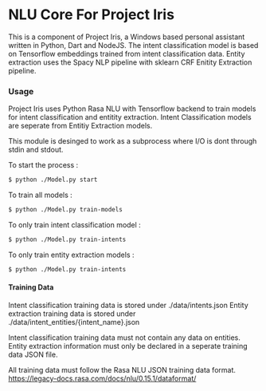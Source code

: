 # NLU Core For Project Iris

This is a component of Project Iris, a Windows based personal assistant written in Python, Dart and NodeJS.
The intent classification model is based on Tensorflow embeddings trained from intent classification data. Entity extraction uses the Spacy NLP pipeline with sklearn CRF Enitity Extraction pipeline.

### Usage

Project Iris uses Python Rasa NLU with Tensorflow backend to train models for intent classification and entitity extraction.
Intent Classification models are seperate from Entitiy Extraction models.

This module is desinged to work as a subprocess where I/O is dont through stdin and stdout.

To start the process :
```sh
$ python ./Model.py start
```

To train all models :
```sh
$ python ./Model.py train-models
```

To only train intent classification model :
```sh
$ python ./Model.py train-intents
```

To only train entity extraction models :
```sh
$ python ./Model.py train-intents
```

#### Training Data
Intent classification training data is stored under ./data/intents.json
Entity extraction training data is stored under ./data/intent_entities/{intent_name}.json

Intent classification training data must not contain any data on entities. Entity extraction information must only be declared in a seperate training data JSON file.

All training data must follow the Rasa NLU JSON training data format. 
https://legacy-docs.rasa.com/docs/nlu/0.15.1/dataformat/
